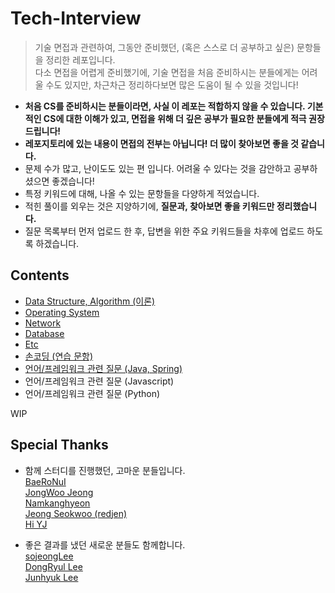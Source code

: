 # Tech-Interview

> 기술 면접과 관련하여, 그동안 준비했던, (혹은 스스로 더 공부하고 싶은) 문항들을 정리한 레포입니다.  
> 다소 면접을 어렵게 준비했기에, 기술 면접을 처음 준비하시는 분들에게는 어려울 수도 있지만, 차근차근 정리하다보면 많은 도움이 될 수 있을 것입니다!

- **처음 CS를 준비하시는 분들이라면, 사실 이 레포는 적합하지 않을 수 있습니다. 기본적인 CS에 대한 이해가 있고, 면접을 위해 더 깊은 공부가 필요한 분들에게 적극 권장드립니다!**
- **레포지토리에 있는 내용이 면접의 전부는 아닙니다! 더 많이 찾아보면 좋을 것 같습니다.**
- 문제 수가 많고, 난이도도 있는 편 입니다. 어려울 수 있다는 것을 감안하고 공부하셨으면 좋겠습니다!
- 특정 키워드에 대해, 나올 수 있는 문항들을 다양하게 적었습니다.
- 적힌 풀이를 외우는 것은 지양하기에, **질문과, 찾아보면 좋을 키워드만 정리했습니다.**
- 질문 목록부터 먼저 업로드 한 후, 답변을 위한 주요 키워드들을 차후에 업로드 하도록 하겠습니다.

## Contents

- [Data Structure, Algorithm (이론)](https://github.com/VSFe/Tech-Interview/blob/main/01-DATA_STRUCTURE_ALGORITHM.md)
- [Operating System](https://github.com/VSFe/Tech-Interview/blob/main/02-OPERATING_SYSTEM.md)
- [Network](https://github.com/VSFe/Tech-Interview/blob/main/03-NETWORK.md)
- [Database](https://github.com/VSFe/Tech-Interview/blob/main/04-DATABASE.md)
- [Etc](https://github.com/VSFe/Tech-Interview/blob/main/05-ETC.md)
- [손코딩 (연습 문항)](https://github.com/VSFe/Tech-Interview/blob/main/06-ALGORITHM.md)
- [언어/프레임워크 관련 질문 (Java, Spring)](https://github.com/VSFe/Tech-Interview/blob/main/07-JAVA_SPRING.md)
- 언어/프레임워크 관련 질문 (Javascript)
- 언어/프레임워크 관련 질문 (Python)

WIP

## Special Thanks
- 함께 스터디를 진행했던, 고마운 분들입니다.  
[BaeRoNuI](https://github.com/BaeRoNuI)  
[JongWoo Jeong](https://github.com/knight7024)  
[Namkanghyeon](https://github.com/Namkanghyeon)  
[Jeong Seokwoo (redjen)](https://github.com/redjen8)  
[Hi YJ](https://github.com/0general)


+ 좋은 결과를 냈던 새로운 분들도 함께합니다.  
[sojeongLee](https://github.com/sojeongLee0125)  
[DongRyul Lee](https://github.com/Al7ech)  
[Junhyuk Lee](https://github.com/sinclairr08)
